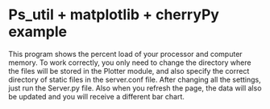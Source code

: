 # Ps_util + matplotlib + cherryPy example
This program shows the percent load of your processor and computer memory. To work correctly, you only need to change the directory where the files will be stored in the Plotter module, and also specify the correct directory of static files in the server.conf file. 
After changing all the settings, just run the Server.py file. Also when you refresh the page, the data will also be updated and you will receive a different bar chart.
